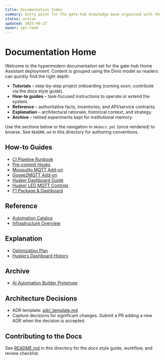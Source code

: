 ```yaml
---
title: Documentation Index
summary: Entry point for the gate-hub knowledge base organised with the Divio documentation model.
status: active
updated: 2025-09-27
owner: ops-team
---
```


# Documentation Home

Welcome to the hypermodern documentation set for the gate-hub Home Assistant deployment. Content is grouped using the Divio model so readers can quickly find the right depth:

- **Tutorials** – step-by-step project onboarding (coming soon; contribute via the docs style guide).
- **How-to guides** – task-focused instructions to operate or extend the system.
- **Reference** – authoritative facts, inventories, and API/service contracts.
- **Explanation** – architectural rationale, historical context, and strategy.
- **Archive** – retired experiments kept for institutional memory.

Use the sections below or the navigation in `mkdocs.yml` (once rendered) to browse. See `README.md` in this directory for authoring conventions.

## How-to Guides
- [CI Pipeline Runbook](how-to/ci.md)
- [Pre-commit Hooks](how-to/pre-commit.md)
- [Mosquitto MQTT Add-on](how-to/addons/mqtt.md)
- [Govee2MQTT Add-on](how-to/addons/govee2mqtt.md)
- [Husker Dashboard Guide](how-to/huskers/dashboard.md)
- [Husker LED MQTT Controls](how-to/lighting/husker-led-mqtt.md)
- [F1 Package & Dashboard](how-to/f1/index.md)

## Reference
- [Automation Catalog](reference/automations.md)
- [Infrastructure Overview](reference/infrastructure.md)

## Explanation
- [Optimization Plan](explanation/optimization-plan.md)
- [Huskers Dashboard History](explanation/huskers-dashboard-history.md)

## Archive
- [AI Automation Builder Prototype](archive/ai-automation-builder.md)

## Architecture Decisions
- ADR template: [adr/_template.md](adr/_template.md)
- Capture decisions for significant changes. Submit a PR adding a new ADR when the decision is accepted.

## Contributing to the Docs
See [README.md](README.md) in this directory for the docs style guide, workflow, and review checklist.
